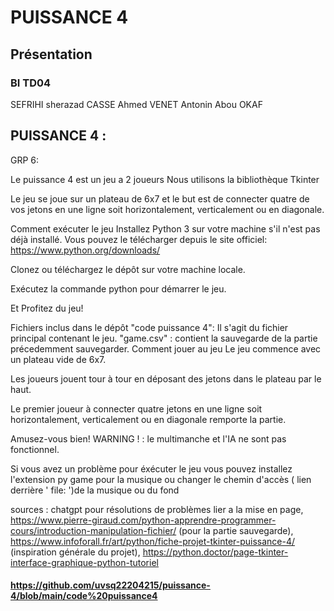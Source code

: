 # PUISSANCE 4
## Présentation
### BI TD04 
SEFRIHI sherazad
CASSE Ahmed
VENET Antonin 
Abou OKAF

 ## PUISSANCE 4 : 
 GRP 6:
 
 Le puissance 4 est un jeu a 2 joueurs
 Nous utilisons la bibliothèque Tkinter

 Le jeu se joue sur un plateau de 6x7 et le but est de connecter quatre de vos jetons en une ligne soit horizontalement, verticalement ou en diagonale.

Comment exécuter le jeu
Installez Python 3 sur votre machine s'il n'est pas déjà installé. Vous pouvez le télécharger depuis le site officiel: https://www.python.org/downloads/

Clonez ou téléchargez le dépôt sur votre machine locale.

Exécutez la commande python pour démarrer le jeu.

Et Profitez du jeu!

Fichiers inclus dans le dépôt
"code puissance 4": Il s'agit du fichier principal contenant le jeu.
"game.csv" : contient la sauvegarde de la partie précedemment sauvegarder.
Comment jouer au jeu
Le jeu commence avec un plateau vide de 6x7.

Les joueurs jouent tour à tour en déposant des jetons dans le plateau par le haut.

Le premier joueur à connecter quatre jetons en une ligne soit horizontalement, verticalement ou en diagonale remporte la partie.

Amusez-vous bien!
WARNING ! : le multimanche et l'IA ne sont pas fonctionnel.

Si vous avez un problème pour éxécuter le jeu vous pouvez installez l'extension py game pour la musique ou changer le chemin d'accès ( lien derrière ' file: ')de la musique ou du fond 

sources : chatgpt pour résolutions de problèmes lier a la mise en page, https://www.pierre-giraud.com/python-apprendre-programmer-cours/introduction-manipulation-fichier/  (pour la partie sauvegarde), https://www.infoforall.fr/art/python/fiche-projet-tkinter-puissance-4/ (inspiration générale du projet), https://python.doctor/page-tkinter-interface-graphique-python-tutoriel

#### https://github.com/uvsq22204215/puissance-4/blob/main/code%20puissance4
